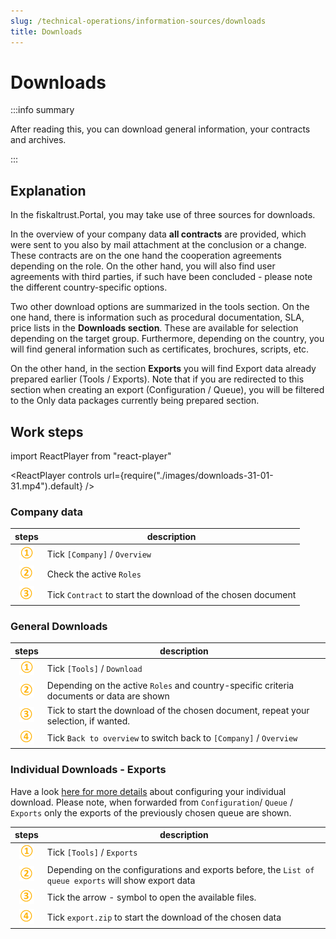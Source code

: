 ```yaml
---
slug: /technical-operations/information-sources/downloads
title: Downloads
---
```

# Downloads

:::info summary

After reading this, you can download general information, your contracts and archives.

:::

## Explanation
In the fiskaltrust.Portal, you may take use of three sources for downloads. 

In the overview of your company data **all contracts** are provided, which were sent to you also by mail attachment at the conclusion or a change. These contracts are on the one hand the cooperation agreements depending on the role. On the other hand, you will also find user agreements with third parties, if such have been concluded - please note the different country-specific options. 

Two other download options are summarized in the tools section.
On the one hand, there is information such as procedural documentation, SLA, price lists in the **Downloads section**. These are available for selection depending on the target group. Furthermore, depending on the country, you will find general information such as certificates, brochures, scripts, etc.

On the other hand, in the section **Exports** you will find Export data already prepared earlier (Tools / Exports).
Note that if you are redirected to this section when creating an export (Configuration / Queue), you will be filtered to the Only data packages currently being prepared section. 


## Work steps

import ReactPlayer from "react-player"

<ReactPlayer controls url={require("./images/downloads-31-01-31.mp4").default} /><br />

### Company data

| steps | description                                                                                                                |
|:----------------------:|-------------------------------------------------------------------------------------------------------------------------------------|
|![Number 1](images/Numbers/circle-1o.png) |Tick `[Company]` / `Overview` |
|![Number 2](images/Numbers/circle-2o.png) |Check the active `Roles` |
|![Number 3](images/Numbers/circle-3o.png) |Tick `Contract` to start the download of the chosen document   |

### General Downloads

| steps | description                                                                                                                |
|:----------------------:|-------------------------------------------------------------------------------------------------------------------------------------|
|![Number 1](images/Numbers/circle-1o.png) |Tick `[Tools]` / `Download` |
|![Number 2](images/Numbers/circle-2o.png) |Depending on the active `Roles` and country-specific criteria documents or data are shown |
|![Number 3](images/Numbers/circle-3o.png) |Tick to start the download of the chosen document, repeat your selection, if wanted.   |
|![Number 4](images/Numbers/circle-4o.png)|Tick `Back to overview` to switch back to `[Company]` / `Overview`  |

### Individual Downloads - Exports

Have a look [here for more details](exports) about configuring your individual download. Please note, when forwarded from `Configuration`/ `Queue` / `Exports` only the exports of the previously chosen queue are shown. 

| steps | description                                                                                                                |
|:----------------------:|-------------------------------------------------------------------------------------------------------------------------------------|
|![Number 1](images/Numbers/circle-1o.png) |Tick `[Tools]` / `Exports` |
|![Number 2](images/Numbers/circle-2o.png) |Depending on the configurations and exports before, the `List of queue exports` will show export data |
|![Number 3](images/Numbers/circle-3o.png) |Tick the arrow - symbol to open the available files.   |
|![Number 4](images/Numbers/circle-4o.png)|Tick `export.zip` to start the download of the chosen data  |


